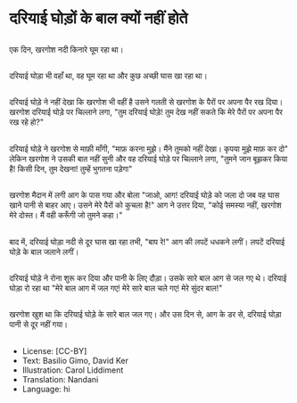 # दरियाई घोड़ों के बाल क्यों नहीं होते

##
एक दिन, खरगोश नदी किनारे घूम रहा था।

##
दरियाई घोड़ा भी वहाँ था, वह घूम रहा था और कुछ अच्छी घास खा रहा था।

##
दरियाई घोड़े ने नहीं देखा कि खरगोश भी वहीं है उसने गलती से खरगोश के पैरों पर अपना पैर रख दिया। खरगोश दरियाई घोड़े पर चिल्लाने लगा, "तुम दरियाई घोड़े! तुम देख नहीं सकते कि मेरे पैरों पर अपना पैर रख रहे हो?"

##
दरियाई घोड़े ने खरगोश से माफ़ी माँगी, "माफ़ करना मुझे। मैंने तुमको नहीं देखा। कृपया मुझे माफ़ कर दो" लेकिन खरगोश ने उसकी बात नहीं सुनी और वह दरियाई घोड़े पर चिल्लाने लगा, "तुमने जान बूझकर किया है! किसी दिन, तुम देखना! तुम्हें भुगतना पड़ेगा"

##
खरगोश मैदान में लगी आग के पास गया और बोला "जाओ, आग! दरियाई घोड़े को जला दो जब वह घास खाने पानी से बाहर आए। उसने मेरे पैरों को कुचला है!" आग ने उत्तर दिया, "कोई समस्या नहीं, खरगोश मेरे दोस्त। मैं वही करूँगी जो तुमने कहा।"

##
बाद में, दरियाई घोड़ा नदी से दूर घास खा रहा तभी, "बाप रे!" आग की लपटें धधकने लगीं। लपटें दरियाई घोड़े के बाल जलाने लगीं।

##
दरियाई घोड़े ने रोना शुरू कर दिया और पानी के लिए दौड़ा। उसके सारे बाल आग से जल गए थे। दरियाई घोड़ा रो रहा था "मेरे बाल आग में जल गए! मेरे सारे बाल चले गए! मेरे सुंदर बाल!"

##
खरगोश खुश था कि दरियाई घोड़े के सारे बाल जल गए। और उस दिन से, आग के डर से, दरियाई घोड़ा पानी से दूर नहीं गया।

##
* License: [CC-BY]
* Text: Basilio Gimo, David Ker
* Illustration: Carol Liddiment
* Translation: Nandani
* Language: hi
